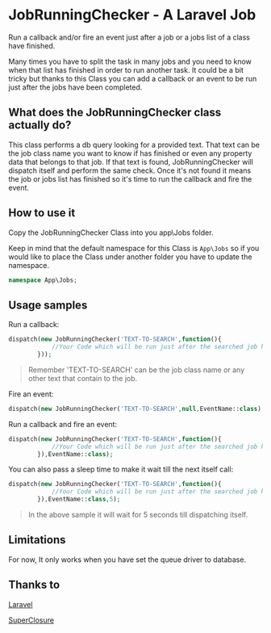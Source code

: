 # JobRunningChecker - A Laravel Job

Run a callback and/or fire an event just after a job or a jobs list of a class have finished.

Many times you have to split the task in many jobs and you need to know when that list has finished in order to run another task.
 It could be a bit tricky but thanks to this Class you can add a callback or an event to be run just after the jobs have been completed.


## What does the JobRunningChecker class actually do?

This class performs a db query looking for a provided text.
That text can be the job class name you want to know if has finished or even any property data that belongs to that job.
If that text is found, JobRunningChecker will dispatch itself and perform the same check.
Once it's not found it means the job or jobs list has finished so it's time to run the callback and fire the event.

## How to use it

Copy the JobRunningChecker Class into you app\Jobs folder.

Keep in mind that the default namespace for this Class is `App\Jobs` so if you would like to place the Class under another folder you have to update the namespace.

```php
namespace App\Jobs;
```

## Usage samples

Run a callback:

```php
dispatch(new JobRunningChecker('TEXT-TO-SEARCH',function(){
            //Your Code which will be run just after the searched job has finished
        }));
```
> Remember 'TEXT-TO-SEARCH' can be the job class name or any other text that contain to the job.

Fire an event:

```php
dispatch(new JobRunningChecker('TEXT-TO-SEARCH',null,EventName::class);
```

Run a callback and fire an event:

```php
dispatch(new JobRunningChecker('TEXT-TO-SEARCH',function(){
            //Your Code which will be run just after the searched job has finished
        }),EventName::class);
```

You can also pass a sleep time to make it wait till the next itself call:

```php
dispatch(new JobRunningChecker('TEXT-TO-SEARCH',function(){
            //Your Code which will be run just after the searched job has finished
        }),EventName::class,5);
```
> In the above sample it will wait for 5 seconds till dispatching itself.

## Limitations

For now, It only works when you have set the queue driver to database.

## Thanks to

[Laravel](https://laravel.com/)

[SuperClosure](https://github.com/jeremeamia/super_closure)